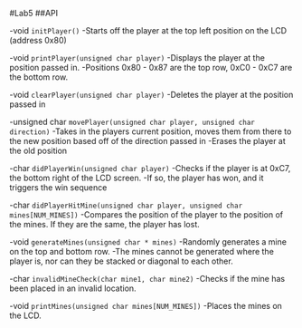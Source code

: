 #Lab5
##API

-void `initPlayer()`
	-Starts off the player at the top left position on the LCD (address 0x80)

-void `printPlayer(unsigned char player)`
	-Displays the player at the position passed in. 
	-Positions 0x80 - 0x87 are the top row, 0xC0 - 0xC7 are the bottom row.
	
-void `clearPlayer(unsigned char player)`
	-Deletes the player at the position passed in

-unsigned char `movePlayer(unsigned char player, unsigned char direction)`
	-Takes in the players current position, moves them from there to the new position based off of the direction passed in
	-Erases the player at the old position
	
-char `didPlayerWin(unsigned char player)`
	-Checks if the player is at 0xC7, the bottom right of the LCD screen.
	-If so, the player has won, and it triggers the win sequence

-char `didPlayerHitMine(unsigned char player, unsigned char mines[NUM_MINES])`
	-Compares the position of the player to the position of the mines. If they are the same, the player has lost.

-void `generateMines(unsigned char * mines)`
	-Randomly generates a mine on the top and bottom row.
	-The mines cannot be generated where the player is, nor can they be stacked or diagonal to each other. 

-char `invalidMineCheck(char mine1, char mine2)`
	-Checks if the mine has been placed in an invalid location.

-void `printMines(unsigned char mines[NUM_MINES])`
	-Places the mines on the LCD.
